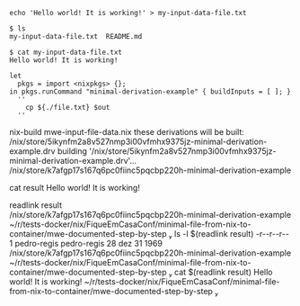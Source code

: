 

`echo 'Hello world! It is working!' > my-input-data-file.txt`

```
$ ls
my-input-data-file.txt  README.md
```

```
$ cat my-input-data-file.txt
Hello world! It is working!
```

 
```
let
  pkgs = import <nixpkgs> {};
in pkgs.runCommand "minimal-derivation-example" { buildInputs = [ ]; }
  ''
    cp ${./file.txt} $out
  ''
```

nix-build mwe-input-file-data.nix
these derivations will be built:
  /nix/store/5ikynfm2a8v527nmp3i00vfmhx9375jz-minimal-derivation-example.drv
building '/nix/store/5ikynfm2a8v527nmp3i00vfmhx9375jz-minimal-derivation-example.drv'...
/nix/store/k7afgp17s167q6pc0fiinc5pqcbp220h-minimal-derivation-example


cat result
Hello world! It is working!


readlink result       
/nix/store/k7afgp17s167q6pc0fiinc5pqcbp220h-minimal-derivation-example
 ~/r/tests-docker/nix/FiqueEmCasaConf/minimal-file-from-nix-to-container/mwe-documented-step-by-step  ls -l $(readlink result)
-r--r--r-- 1 pedro-regis pedro-regis 28 dez 31  1969 /nix/store/k7afgp17s167q6pc0fiinc5pqcbp220h-minimal-derivation-example
 ~/r/tests-docker/nix/FiqueEmCasaConf/minimal-file-from-nix-to-container/mwe-documented-step-by-step  cat $(readlink result)
Hello world! It is working!
 ~/r/tests-docker/nix/FiqueEmCasaConf/minimal-file-from-nix-to-container/mwe-documented-step-by-step  


